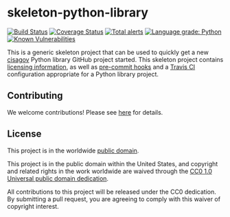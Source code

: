 # skeleton-python-library #

[![Build Status](https://travis-ci.com/cisagov/skeleton-python-library.svg?branch=develop)](https://travis-ci.com/cisagov/skeleton-python-library)
[![Coverage Status](https://coveralls.io/repos/github/cisagov/skeleton-python-library/badge.svg?branch=develop)](https://coveralls.io/github/cisagov/skeleton-python-library?branch=develop)
[![Total alerts](https://img.shields.io/lgtm/alerts/g/cisagov/skeleton-python-library.svg?logo=lgtm&logoWidth=18)](https://lgtm.com/projects/g/cisagov/skeleton-python-library/alerts/)
[![Language grade: Python](https://img.shields.io/lgtm/grade/python/g/cisagov/skeleton-python-library.svg?logo=lgtm&logoWidth=18)](https://lgtm.com/projects/g/cisagov/skeleton-python-library/context:python)
[![Known Vulnerabilities](https://snyk.io/test/github/cisagov/skeleton-python-library/develop/badge.svg)](https://snyk.io/test/github/cisagov/skeleton-python-library)

This is a generic skeleton project that can be used to quickly get a
new [cisagov](https://github.com/cisagov) Python library GitHub
project started.  This skeleton project contains [licensing
information](LICENSE.md), as well as [pre-commit
hooks](https://pre-commit.com) and a [Travis
CI](https://travis-ci.com) configuration appropriate for a Python
library project.

## Contributing ##

We welcome contributions!  Please see [here](CONTRIBUTING.md) for
details.

## License ##

This project is in the worldwide [public domain](LICENSE.md).

This project is in the public domain within the United States, and
copyright and related rights in the work worldwide are waived through
the [CC0 1.0 Universal public domain
dedication](https://creativecommons.org/publicdomain/zero/1.0/).

All contributions to this project will be released under the CC0
dedication. By submitting a pull request, you are agreeing to comply
with this waiver of copyright interest.
